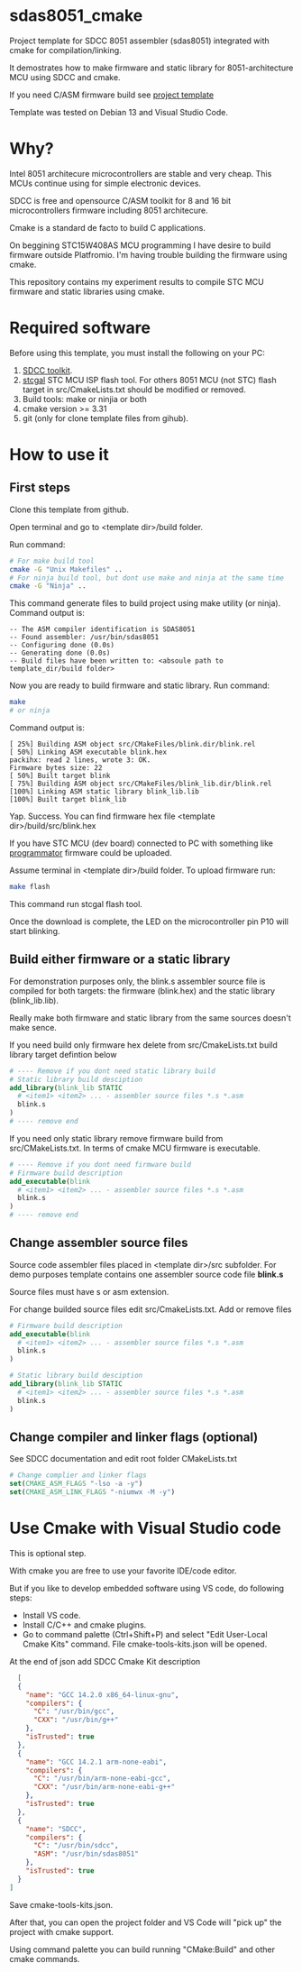 # sdas8051_cmake
Project template for SDCC 8051 assembler (sdas8051)  integrated with cmake for compilation/linking.

It demostrates how to make firmware and static library for 8051-architecture MCU using SDCC and cmake.

If you need C/ASM firmware build see [project template](https://github.com/mgoblin/sdcc8051_cmake)

Template was tested on Debian 13 and Visual Studio Code.

# Why?
Intel 8051 architecure microcontrollers are stable and very cheap. This MCUs continue using for simple electronic devices. 

SDCC is free and opensource C/ASM toolkit for 8 and 16 bit microcontrollers firmware including 8051 architecure.

Cmake is a standard de facto to build C applications. 

On beggining STC15W408AS MCU programming I have desire to build firmware outside Platfromio. I'm having trouble building the firmware using cmake.

This repository contains my experiment results to compile STC MCU firmware and static libraries using cmake.


# Required software
Before using this template, you must install the following on your PC:
1. [SDCC toolkit](https://sdcc.sourceforge.net/). 
2. [stcgal](https://github.com/grigorig/stcgal) STC MCU ISP flash tool. For others 8051 MCU (not STC) flash target in src/CmakeLists.txt should be modified or removed.
3. Build tools: make or ninjia or both
4. cmake version >= 3.31
5. git (only for clone template files from gihub). 

# How to use it
## First steps
Clone this template from github.

Open terminal and go to &lt;template dir&gt;/build folder.

Run command: 
```bash
# For make build tool
cmake -G "Unix Makefiles" ..
# For ninja build tool, but dont use make and ninja at the same time
cmake -G "Ninja" ..
```
This command generate files to build project using make utility (or ninja). Command output is:
```
-- The ASM compiler identification is SDAS8051
-- Found assembler: /usr/bin/sdas8051
-- Configuring done (0.0s)
-- Generating done (0.0s)
-- Build files have been written to: <absoule path to template_dir/build folder> 
```

Now you are ready to build firmware and static library. Run command:
```bash
make
# or ninja 
```
Command output is:
```
[ 25%] Building ASM object src/CMakeFiles/blink.dir/blink.rel
[ 50%] Linking ASM executable blink.hex
packihx: read 2 lines, wrote 3: OK.
Firmware bytes size: 22
[ 50%] Built target blink
[ 75%] Building ASM object src/CMakeFiles/blink_lib.dir/blink.rel
[100%] Linking ASM static library blink_lib.lib
[100%] Built target blink_lib
```

Yap. Success. You can find firmware hex file &lt;template dir&gt;/build/src/blink.hex

If you have STC MCU (dev board) connected to PC with something like [programmator](https://github.com/mgoblin/STC-programmator) firmware could be uploaded.

Assume terminal in &lt;template dir&gt;/build folder.
To upload firmware run:
```bash
make flash
```
This command run stcgal flash tool.

Once the download is complete, the LED on the microcontroller pin P10 will start blinking.

## Build either firmware or a static library
For demonstration purposes only, the blink.s assembler source file is compiled for both targets: the firmware (blink.hex)  and the static library (blink_lib.lib).

Really make both firmware and static library from the same sources doesn't make sence.

If you need build only firmware hex delete from src/CmakeLists.txt build library 
target defintion below

```cmake
# ---- Remove if you dont need static library build
# Static library build desciption
add_library(blink_lib STATIC
  # <item1> <item2> ... - assembler source files *.s *.asm
  blink.s
)
# ---- remove end
```

If you need only static library remove firmware build from src/CMakeLists.txt. In terms of cmake MCU firmware is executable.

```cmake
# ---- Remove if you dont need firmware build
# Firmware build description
add_executable(blink 
  # <item1> <item2> ... - assembler source files *.s *.asm
  blink.s
)
# ---- remove end
```

## Change assembler source files
Source code assembler files placed in &lt;template dir&gt;/src subfolder. 
For demo purposes template contains one assembler source code file **blink.s**

Source files must have s or asm extension.

For change builded source files edit src/CmakeLists.txt. Add or remove files

```cmake
# Firmware build description
add_executable(blink 
  # <item1> <item2> ... - assembler source files *.s *.asm
  blink.s 
)
```

```cmake
# Static library build desciption
add_library(blink_lib STATIC
  # <item1> <item2> ... - assembler source files *.s *.asm
  blink.s
)
```

## Change compiler and linker flags (optional)
See SDCC documentation and edit root folder CMakeLists.txt
```cmake
# Change complier and linker flags
set(CMAKE_ASM_FLAGS "-lso -a -y")
set(CMAKE_ASM_LINK_FLAGS "-niumwx -M -y")
```

# Use Cmake with Visual Studio code
This is optional step. 

With cmake you are free to use your favorite IDE/code editor.

But if you like to develop embedded software using VS code, do following steps: 
 - Install VS code. 
 - Install C/C++ and cmake plugins.
 - Go to command palette (Ctrl+Shift+P) and select "Edit User-Local Cmake Kits" command. File cmake-tools-kits.json will be opened.

At the end of json add SDCC Cmake Kit description 
```json
  [
  {
    "name": "GCC 14.2.0 x86_64-linux-gnu",
    "compilers": {
      "C": "/usr/bin/gcc",
      "CXX": "/usr/bin/g++"
    },
    "isTrusted": true
  },
  {
    "name": "GCC 14.2.1 arm-none-eabi",
    "compilers": {
      "C": "/usr/bin/arm-none-eabi-gcc",
      "CXX": "/usr/bin/arm-none-eabi-g++"
    },
    "isTrusted": true
  },
  {
    "name": "SDCC",
    "compilers": {
      "C": "/usr/bin/sdcc",
      "ASM": "/usr/bin/sdas8051"
    },
    "isTrusted": true
  }
]
```
Save cmake-tools-kits.json.

After that, you can open the project folder and VS Code will "pick up" the project with cmake support.

Using command palette you can build running "CMake:Build" and other cmake commands.

